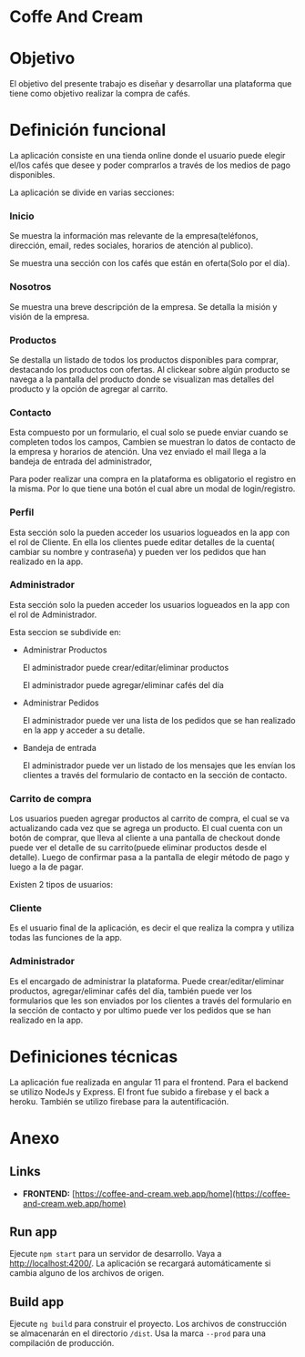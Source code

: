 # Coffe And Cream

# Objetivo

El objetivo del presente trabajo es diseñar y desarrollar una plataforma que tiene como objetivo realizar la compra de cafés.

# Definición funcional

La aplicación consiste en una tienda online donde el usuario puede elegir el/los cafés que desee y poder comprarlos a través de los medios de pago disponibles.

La aplicación se divide en varias secciones:

### Inicio

Se muestra la información mas relevante de la empresa(teléfonos, dirección, email, redes sociales, horarios de atención al publico). 

Se muestra una sección con los cafés que están en oferta(Solo por el día).

### Nosotros

Se muestra una breve descripción de la empresa. Se detalla la misión y visión de la empresa.

### Productos

Se destalla un listado de todos los productos disponibles para comprar, destacando los productos con ofertas. Al clickear sobre algún producto se navega a la pantalla del producto donde se visualizan mas detalles del producto y la opción de agregar al carrito.

### Contacto

Esta compuesto por un formulario, el cual solo se puede enviar cuando se completen todos los campos, Cambien se muestran lo datos de contacto de la empresa y horarios de atención.
Una vez enviado el mail llega a la bandeja de entrada del administrador,

Para poder realizar una compra en la plataforma es obligatorio el registro en la misma. Por lo que tiene una botón el cual abre un modal de login/registro.

### Perfil

Esta sección solo la pueden acceder los usuarios logueados en la app con el rol de Cliente.
En ella los clientes puede editar detalles de la cuenta( cambiar su nombre y contraseña) y pueden ver los pedidos que han realizado en la app.

### Administrador

Esta sección solo la pueden acceder los usuarios logueados en la app con el rol de Administrador.

Esta seccion se subdivide en:

- Administrar Productos

    El administrador puede crear/editar/eliminar productos

    El administrador puede agregar/eliminar cafés del día

- Administrar Pedidos

    El administrador puede ver una lista de los pedidos que se han realizado en la app y acceder a su detalle.

- Bandeja de entrada

    El administrador puede ver un listado de los mensajes que les envían los clientes a través del formulario de contacto en la sección de contacto.

### Carrito de compra

Los usuarios pueden agregar productos al carrito de compra, el cual se va actualizando cada vez que se agrega un producto. El cual cuenta con un botón de comprar, que lleva al cliente a una pantalla de checkout donde puede ver el detalle de su carrito(puede eliminar productos desde el detalle). Luego de confirmar pasa a la pantalla de elegir método de pago y luego a la de pagar.

Existen 2 tipos de usuarios:

### Cliente

Es el usuario final de la aplicación, es decir el que realiza la compra y utiliza todas las funciones de la app.

### Administrador

Es el encargado de administrar la plataforma. Puede crear/editar/eliminar productos, agregar/eliminar cafés del día, también puede ver los formularios que les son enviados por los clientes a través del formulario en la sección de contacto y por ultimo puede ver los pedidos que se han realizado en la app.

# **Definiciones técnicas**

La aplicación fue realizada en angular 11 para el frontend. Para el backend se utilizo NodeJs y Express. El front fue subido a firebase y el back a heroku. También se utilizo firebase para la autentificación.

# Anexo

## Links

- **FRONTEND:**  [https://coffee-and-cream.web.app/home](https://coffee-and-cream.web.app/home)

## Run app

Ejecute `npm start` para un servidor de desarrollo. Vaya a [http://localhost:4200/](http://localhost:4200/). La aplicación se recargará automáticamente si cambia alguno de los archivos de origen.

## Build app

Ejecute `ng build` para construir el proyecto. Los archivos de construcción se almacenarán en el directorio `/dist`. Usa la marca `--prod` para una compilación de producción.
